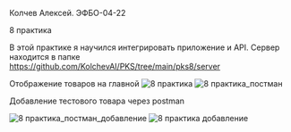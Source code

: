 Колчев Алексей. ЭФБО-04-22

8 практика

В этой практике я научился интегрировать приложение и API. Сервер находится в папке https://github.com/KolchevAI/PKS/tree/main/pks8/server

Отображение товаров на главной
![8 практика](https://github.com/user-attachments/assets/1582fd1f-1ba4-46d5-9829-65c07d54f63f)
![8 практика_постман](https://github.com/user-attachments/assets/ff6e5ac7-e001-493e-a5a6-9402bff44959)

Добавление тестового товара через postman

![8 практика_постман_добавление](https://github.com/user-attachments/assets/69baf7b3-d740-4a9c-9f1b-8e977ebb2df3)
![8 практика добавление](https://github.com/user-attachments/assets/fa752e7f-da04-4a11-800c-9c44bec89c6f)
